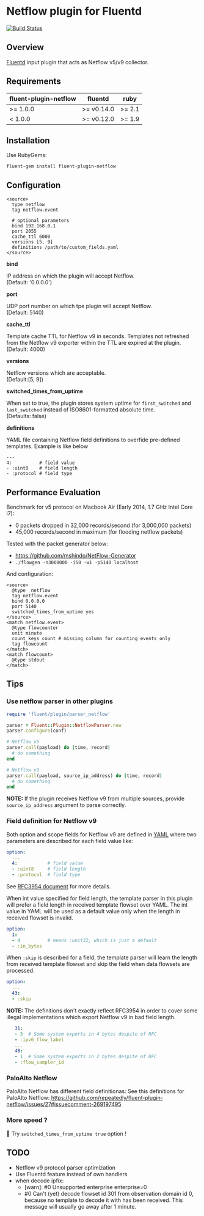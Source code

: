 # Netflow plugin for Fluentd

[![Build Status](https://travis-ci.org/repeatedly/fluent-plugin-netflow.svg)](https://travis-ci.org/repeatedly/fluent-plugin-netflow)


## Overview

[Fluentd](http://fluentd.org/) input plugin that acts as Netflow v5/v9 collector.

## Requirements

| fluent-plugin-netflow | fluentd | ruby |
|------------------------|---------|------|
| >= 1.0.0 | >= v0.14.0 | >= 2.1 |
|  < 1.0.0 | >= v0.12.0 | >= 1.9 |


## Installation

Use RubyGems:

    fluent-gem install fluent-plugin-netflow


## Configuration

    <source>
      type netflow
      tag netflow.event

      # optional parameters
      bind 192.168.0.1
      port 2055
      cache_ttl 6000
      versions [5, 9]
      definitions /path/to/custom_fields.yaml
    </source>

**bind**

IP address on which the plugin will accept Netflow.  
(Default: '0.0.0.0')

**port**

UDP port number on which tpe plugin will accept Netflow.  
(Default: 5140)

**cache_ttl**

Template cache TTL for Netflow v9 in seconds. Templates not refreshed from the Netflow v9 exporter within the TTL are expired at the plugin.  
(Default: 4000)

**versions**

Netflow versions which are acceptable.  
(Default:[5, 9])

**switched_times_from_uptime**

When set to true, the plugin stores system uptime for ```first_switched``` and ```last_switched``` instead of ISO8601-formatted absolute time.  
(Defaults: false)

**definitions**

YAML file containing Netflow field definitions to overfide pre-defined templates. Example is like below

    ---
    4:          # field value
    - :uint8    # field length
    - :protocol # field type


## Performance Evaluation

Benchmark for v5 protocol on Macbook Air (Early 2014, 1.7 GHz Intel Core i7):
* 0 packets dropped in 32,000 records/second (for 3,000,000 packets)
* 45,000 records/second in maximum (for flooding netflow packets)

Tested with the packet generator below:

* https://github.com/mshindo/NetFlow-Generator
* `./flowgen -n3000000 -i50 -w1 -p5140 localhost`

And configuration:

    <source>
      @type  netflow
      tag netflow.event
      bind 0.0.0.0
      port 5140
      switched_times_from_uptime yes
    </source>
    <match netflow.event>
      @type flowcounter
      unit minute
      count_keys count # missing column for counting events only
      tag flowcount
    </match>
    <match flowcount>
      @type stdout
    </match>


## Tips

### Use netflow parser in other plugins

```ruby
require 'fluent/plugin/parser_netflow'

parser = Fluent::Plugin::NetflowParser.new
parser.configure(conf)

# Netflow v5
parser.call(payload) do |time, record|
  # do something
end

# Netflow v9
parser.call(payload, source_ip_address) do |time, record|
  # do something
end
```

**NOTE:**
If the plugin receives Netflow v9 from multiple sources, provide ```source_ip_address``` argument to parse correctly.

### Field definition for Netflow v9

Both option and scope fields for Netflow v9 are defined in [YAML](https://www.ietf.org/rfc/rfc3954.txt) where two parameters are described for each field value like:

```yaml
option:
  ...
  4:           # field value
  - :uint8     # field length
  - :protocol  # field type
```

See [RFC3954 document](https://www.ietf.org/rfc/rfc3954.txt) for more details.

When int value specified for field length, the template parser in this plugin will prefer a field length in received template flowset over YAML. The int value in YAML will be used as a default value only when the length in received flowset is invalid.

```yaml
option:
  1:
  - 4          # means :unit32, which is just a default
  - :in_bytes
```

When ```:skip``` is described for a field, the template parser will learn the length from received template flowset and skip the field when data flowsets are processed.

```yaml
option:
  ...
  43:
  - :skip
```

**NOTE:**
The definitions don't exactly reflect RFC3954 in order to cover some illegal implementations which export Netflow v9 in bad field length.

```yaml
   31:
   - 3  # Some system exports in 4 bytes despite of RFC
   - :ipv6_flow_label
   ...
   48:
   - 1  # Some system exports in 2 bytes despite of RFC
   - :flow_sampler_id
```

### PaloAlto Netflow

PaloAlto Netflow has different field definitionas:
See this definitions for PaloAlto Netflow: https://github.com/repeatedly/fluent-plugin-netflow/issues/27#issuecomment-269197495

### More speed ?

:bullettrain_side: Try ```switched_times_from_uptime true``` option !


## TODO

* Netflow v9 protocol parser optimization
* Use Fluentd feature instead of own handlers
* when decode ipfix:
  * [warn]: #0 Unsupported enterprise enterprise=0
  * #0 Can't (yet) decode flowset id 301 from observation domain id 0, because no template to decode it with has been received. This message will usually go away after 1 minute.

